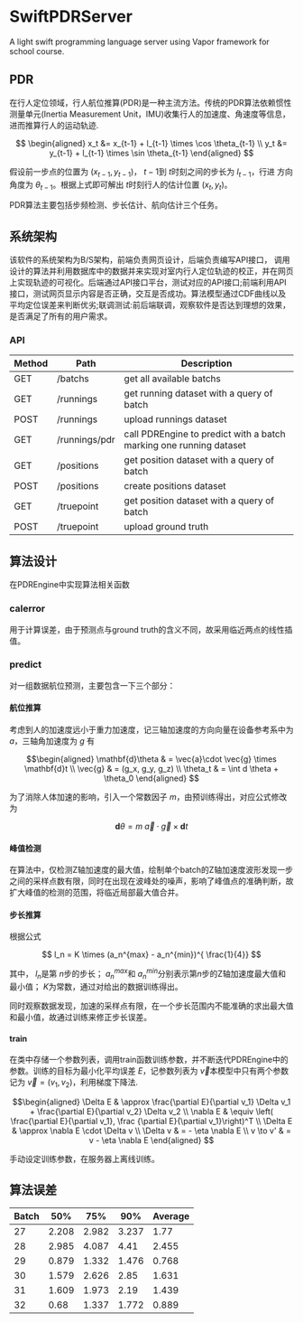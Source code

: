 # SwiftPDRServer
A light swift programming language server using Vapor framework for school course.

## PDR
在行人定位领域，行人航位推算(PDR)是一种主流方法。传统的PDR算法依赖惯性测量单元(Inertia Measurement Unit，IMU)收集行人的加速度、角速度等信息，进而推算行人的运动轨迹.

$$
\begin{aligned}
     x_t &= x_{t-1} + l_{t-1} \times \cos \theta_{t-1}  \\
     y_t &= y_{t-1} + l_{t-1} \times \sin \theta_{t-1} 
    \end{aligned}
$$

假设前一步点的位置为 $(x_{t-1},y_{t-1})$， $t-1$到 $t$时刻之间的步长为 $l_{t-1}$，行进
方向角度为 $\theta_{t-1}$。根据上式即可解出 $t$时刻行人的估计位置 $(x_t, y_t)$。

PDR算法主要包括步频检测、步长估计、航向估计三个任务。

## 系统架构
该软件的系统架构为B/S架构，前端负责网页设计，后端负责编写API接口， 调用设计的算法并利用数据库中的数据并来实现对室内行人定位轨迹的校正，并在网页上实现轨迹的可视化。后端通过API接口平台，测试对应的API接口;前端利用API接口，测试网页显示内容是否正确，交互是否成功。算法模型通过CDF曲线以及平均定位误差来判断优劣;联调测试:前后端联调，观察软件是否达到理想的效果，是否满足了所有的用户需求。

### API
| Method | Path | Description |
| --- | --- | --- |
| GET | /batchs | get all available batchs |
| GET | /runnings | get running dataset with a query of batch |
| POST | /runnings | upload runnings dataset |
| GET | /runnings/pdr | call PDREngine to predict with a batch marking one running dataset |
| GET | /positions | get position dataset with a query of batch |
| POST | /positions | create positions dataset |
| GET | /truepoint | get position dataset with a query of batch  |
| POST | /truepoint | upload ground truth |

## 算法设计
在PDREngine中实现算法相关函数
### calerror
用于计算误差，由于预测点与ground truth的含义不同，故采用临近两点的线性插值。
### predict

对一组数据航位预测，主要包含一下三个部分：
#### 航位推算
考虑到人的加速度远小于重力加速度，记三轴加速度的方向向量在设备参考系中为 $a$，三轴角加速度为 $g$
有

$$\begin{aligned}
    \mathbf{d}\theta & = \vec{a}\cdot \vec{g} \times \mathbf{d}t \\
    \vec{g} & = (g_x, g_y, g_z) \\
    \theta_t  & = \int d \theta + \theta_0
    \end{aligned}
$$

为了消除人体加速的影响，引入一个常数因子 $m$，由预训练得出，对应公式修改为

$$
\mathbf{d}\theta  = m \ \vec{a}\cdot \vec{g} \times \mathbf{d}t
$$

#### 峰值检测
在算法中，仅检测Z轴加速度的最大值，绘制单个batch的Z轴加速度波形发现一步之间的采样点数有限，同时在出现在波峰处的噪声，影响了峰值点的准确判断，故扩大峰值的检测的范围，将临近局部最大值合并。

#### 步长推算
根据公式

$$ l_n = K \times (a_n^{max} - a_n^{min})^{ \frac{1}{4}}
$$

其中， $l_n$是第 $n$步的步长； $a_n^{max}$和 $a_n^{min}$分别表示第$n$步的Z轴加速度最大值和最小值； $K$为常数，通过对给出的数据训练得出。

同时观察数据发现，加速的采样点有限，在一个步长范围内不能准确的求出最大值和最小值，故通过训练来修正步长误差。

#### train
在类中存储一个参数列表，调用train函数训练参数，并不断迭代PDREngine中的参数。训练的目标为最小化平均误差 $E$，记参数列表为 $\vec{v}$本模型中只有两个参数记为 $\vec{v}=(v_1,v_2)$，利用梯度下降法.

$$\begin{aligned}
    \Delta E & \approx \frac{\partial E}{\partial v_1} \Delta v_1 + \frac{\partial E}{\partial v_2} \Delta v_2 \\
    \nabla E & \equiv \left( \frac{\partial E}{\partial v_1}, \frac {\partial E}{\partial v_1}\right)^T  \\
    \Delta E & \approx \nabla E \cdot \Delta v \\
    \Delta v & = - \eta \nabla E \\
    v \to v' & = v - \eta \nabla E 
    \end{aligned}
$$

手动设定训练参数，在服务器上离线训练。

## 算法误差
|Batch|$50\%$|$75\%$|$90\%$|Average|
|---|---|---|---|---|
| 27 | 2.208 | 2.982 | 3.237 | 1.77 |
| 28 | 2.985 | 4.087 | 4.41 | 2.455 |
| 29 | 0.879 | 1.332 | 1.476 | 0.768 |
| 30 | 1.579 | 2.626 | 2.85 | 1.631 |
| 31 | 1.609 | 1.973 | 2.19 | 1.439 |
| 32 | 0.68 | 1.337 | 1.772 | 0.889 |
